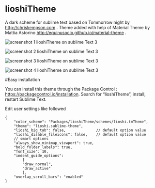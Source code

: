 lioshiTheme
===========

A dark scheme for sublime text based on Tommorrow night by http://chriskempson.com .
Theme added with help of Material Theme by Mattia Astorino http://equinusocio.github.io/material-theme .

![screenshot 1 lioshiTheme on sublime Text 3](https://raw.github.com/lioshi/lioshiScheme/master/images/example.png)

![screenshot 2 lioshiTheme on sublime Text 3](https://raw.github.com/lioshi/lioshiScheme/master/images/example2.png)

![screenshot 3 lioshiTheme on sublime Text 3](https://raw.github.com/lioshi/lioshiScheme/master/images/example3.png)

![screenshot 4 lioshiTheme on sublime Text 3](https://raw.github.com/lioshi/lioshiScheme/master/images/example4.png)

#Easy installation

You can install this theme through the Package Control : https://packagecontrol.io/installation. Search for “lioshiTheme”, install, restart Sublime Text.

Edit user settings like followed

	{
        "color_scheme": "Packages/lioshiTheme/schemes/lioshi.tmTheme",
        "theme": "lioshi.sublime-theme",
        "lioshi_big_tab": false,              // default option value
        "lioshi_disable_fileicons": false,    // default option value 
        // smart options
        "always_show_minimap_viewport": true,                               
        "bold_folder_labels": true,           
        "font_size": 10,
        "indent_guide_options":
            [
            "draw_normal",
            "draw_active"
            ],
        "overlay_scroll_bars": "enabled" 
	}

